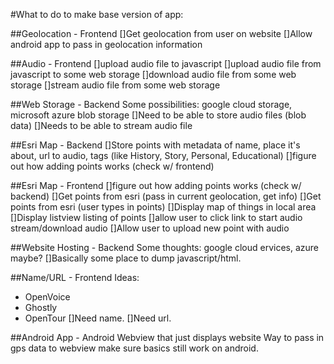 #What to do to make base version of app:

##Geolocation - Frontend
[]Get geolocation from user on website
[]Allow android app to pass in geolocation information

##Audio - Frontend
[]upload audio file to javascript
[]upload audio file from javascript to some web storage
[]download audio file from some web storage
[]stream audio file from some web storage

##Web Storage - Backend
Some possibilities: google cloud storage, microsoft azure blob storage
[]Need to be able to store audio files (blob data)
[]Needs to be able to stream audio file

##Esri Map - Backend
[]Store points with metadata of name, place it's about, url to audio, tags (like History, Story, Personal, Educational)
[]figure out how adding points works (check w/ frontend)

##Esri Map - Frontend
[]figure out how adding points works (check w/ backend)
[]Get points from esri (pass in current geolocation, get info)
[]Get points from esri (user types in points)
[]Display map of things in local area
[]Display listview listing of points
[]allow user to click link to start audio stream/download audio
[]Allow user to upload new point with audio

##Website Hosting - Backend
Some thoughts: google cloud ervices, azure maybe?
[]Basically some place to dump javascript/html.

##Name/URL - Frontend
Ideas: 
* OpenVoice
* Ghostly
* OpenTour
[]Need name.
[]Need url.

##Android App - Android
	Webview that just displays website
	Way to pass in gps data to webview
	make sure basics still work on android.